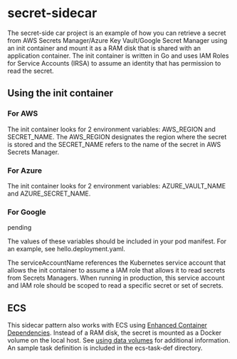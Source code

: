 # secret-sidecar
The secret-side car project is an example of how you can retrieve a secret from AWS Secrets Manager/Azure Key Vault/Google Secret Manager using an init container and mount it as a RAM disk that is shared with an application container. The init container is written in Go and uses IAM Roles for Service Accounts (IRSA) to assume an identity that has permission to read the secret. 

## Using the init container
### For AWS
The init container looks for 2 environment variables: AWS_REGION and SECRET_NAME. The AWS_REGION designates the region where the secret is stored and the SECRET_NAME refers to the name of the secret in AWS Secrets Manager.  

### For Azure
The init container looks for 2 environment variables: AZURE_VAULT_NAME and AZURE_SECRET_NAME. 

### For Google
pending

The values of these variables should be included in your pod manifest. For an example, see hello.deployment.yaml.

The serviceAccountName references the Kubernetes service account that allows the init container to assume a IAM role that allows it to read secrets from Secrets Managers.  When running in production, this service account and IAM role should be scoped to read a specific secret or set of secrets.

## ECS
This sidecar pattern also works with ECS using [Enhanced Container Dependencies](https://docs.aws.amazon.com/AmazonECS/latest/developerguide/task_definition_parameters.html#container_definition_dependson).  Instead of a RAM disk, the secret is mounted as a Docker volume on the local host. See [using data volumes](https://docs.aws.amazon.com/AmazonECS/latest/developerguide/using_data_volumes.html) for additional information.  An sample task definition is included in the ecs-task-def directory. 

